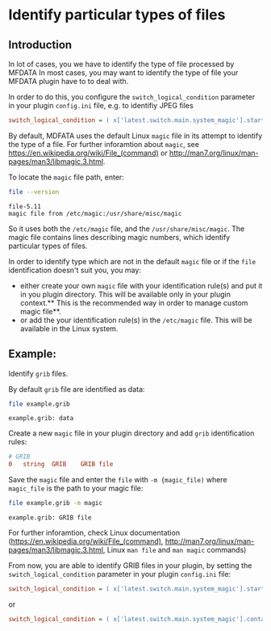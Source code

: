 # Identify particular types of files

## Introduction

In lot of cases, you we have to identify the type of file processed by MFDATA
In most cases, you may want to identify the type of file your MFDATA plugin have to to deal with.

In order to do this, you configure the `switch_logical_condition` parameter in your plugin `config.ini` file, e.g. to identifiy JPEG files
```cfg
switch_logical_condition = ( x['latest.switch.main.system_magic'].startswith(b'JPEG image') )

```

By default, MDFATA uses the default Linux `magic` file in its attempt to identify the type of a file. For further inforamtion about `magic`, see https://en.wikipedia.org/wiki/File_(command) or http://man7.org/linux/man-pages/man3/libmagic.3.html.

To locate the `magic` file path, enter:

```bash
file --version
```
```
file-5.11
magic file from /etc/magic:/usr/share/misc/magic

```

So it uses both the `/etc/magic` file, and the `/usr/share/misc/magic`.
The magic file contains lines describing magic numbers, which identify particular types of files.

In order to identify type which are not in the default `magic` file or if the `file` identification doesn't suit you, you may:

- either create your own `magic` file with your identification rule(s) and put it in you plugin directory. This will be available only in your plugin context.** This is the recommended way in order to manage custom magic file**.
- or add the your identification rule(s) in the `/etc/magic` file. This will be available in the Linux system.

## Example:

Identify `grib` files.

By default `grib` file are identified as data:
```bash
file example.grib
```
```
example.grib: data
```

Create a new `magic` file in your plugin directory and add `grib` identification rules:
```cfg
# GRIB
0   string  GRIB    GRIB file
```

Save the  `magic` file and enter the `file` with `-m {magic_file)` where `magic_file` is the path to your magic file:
```bash
file example.grib -m magic
```

```
example.grib: GRIB file
```

For further inforamtion, check Linux documentation (https://en.wikipedia.org/wiki/File_(command), http://man7.org/linux/man-pages/man3/libmagic.3.html, Linux `man file` and `man magic` commands)


From now, you are able to identify GRIB files in your plugin, by setting the `switch_logical_condition` parameter in your plugin `config.ini` file:
```cfg
switch_logical_condition = ( x['latest.switch.main.system_magic'].startswith(b'GRIB file') )

```
or
```cfg
switch_logical_condition = ( x['latest.switch.main.system_magic'].contains(b'GRIB file') )

```